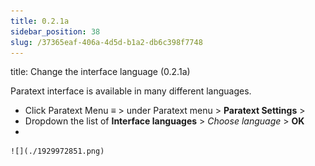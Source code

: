 ```yaml
---
title: 0.2.1a
sidebar_position: 38
slug: /37365eaf-406a-4d5d-b1a2-db6c398f7748
---
```




title: Change the interface language (0.2.1a)


Paratext interface is available in many different languages.

- Click Paratext Menu **≡** > under Paratext menu > **Paratext Settings** >
- Dropdown the list of **Interface languages** > _Choose language_ > **OK**
- 

	![](./1929972851.png)

